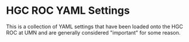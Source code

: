# HGC ROC YAML Settings
This is a collection of YAML settings that have been loaded onto the HGC ROC at UMN and are generally considered "important" for some reason.
